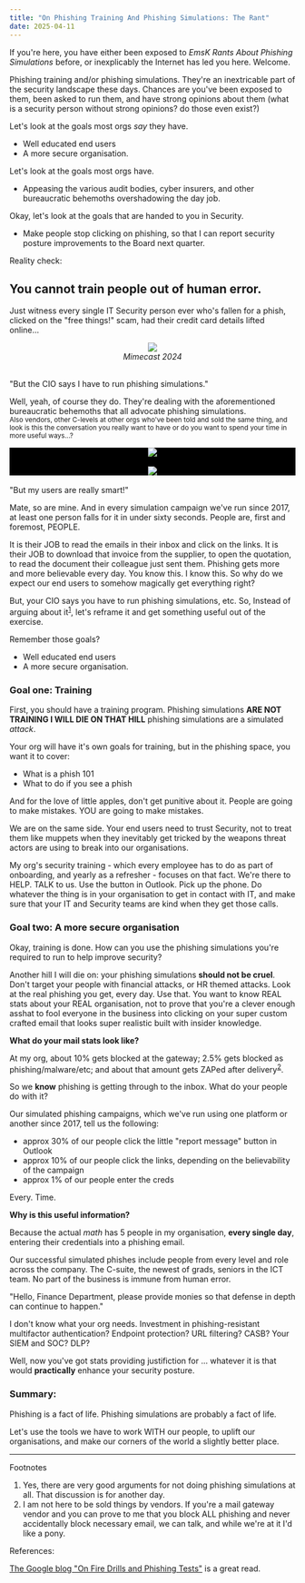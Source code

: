 ```yaml
---
title: "On Phishing Training And Phishing Simulations: The Rant"
date: 2025-04-11
---
```

If you're here, you have either been exposed to <i>EmsK Rants About Phishing Simulations</i> before, or inexplicably the Internet has led you here. Welcome. 

Phishing training and/or phishing simulations. They're an inextricable part of the security landscape these days. Chances are you've been exposed to them, been asked to run them, and have strong opinions about them (what is a security person without strong opinions? do those even exist?) 

Let's look at the goals most orgs <i>say</i> they have.  
<ul><li>Well educated end users</li><li>A more secure organisation.</li></ul>
  
Let's look at the goals most orgs have.  
<ul><li>Appeasing the various audit bodies, cyber insurers, and other bureaucratic behemoths overshadowing the day job.</li></ul>

Okay, let's look at the goals that are handed to you in Security. 
<ul><li>Make people stop clicking on phishing, so that I can report security posture improvements to the Board next quarter.</li></ul>

Reality check: 

<h2>You cannot train people out of human error.</h2>

Just witness every single IT Security person ever who's fallen for a phish, clicked on the "free things!" scam, had their credit card details lifted online... 
<center><a href="https://www.mimecast.com/the-state-of-email-and-collaboration-security-2024"><img src="https://emsknz.github.io/images/mimecast_2024.png"></a><br><i>Mimecast 2024</i></center><br>

"But the CIO says I have to run phishing simulations."

Well, yeah, of course they do. They're dealing with the aforementioned bureaucratic behemoths that all advocate phishing simulations. <br><sub>Also  vendors, other C-levels at other orgs who've been told and sold the same thing, and look is this the conversation you really want to have or do you want to spend your time in more useful ways...?</sub>

<div style="background-color:black; width:100%;">
  <center>
<img src="https://emsknz.github.io/images/stolen_creds.png">
  <br><br>
<img src="https://emsknz.github.io/images/falling_for_phishing_fast.png">
</center>
</div>
<br>
"But my users are really smart!" 

Mate, so are mine.  And in every simulation campaign we've run since 2017, at least one person falls for it in under sixty seconds.  People are, first and foremost, PEOPLE. 

It is their JOB to read the emails in their inbox and click on the links.  It is their JOB to download that invoice from the supplier, to open the quotation, to read the document their colleague just sent them.  Phishing gets more and more believable every day. You know this. I know this. So why do we expect our end users to somehow magically get everything right? 

But, your CIO says you have to run phishing simulations, etc.  So, Instead of arguing about it<sup><a href="#footnote-1">1</a></sup>, let's reframe it and get something useful out of the exercise.

Remember those goals?
<ul><li>Well educated end users</li><li>A more secure organisation.</li></ul>

<h3>Goal one: Training</h3>

First, you should have a training program.  Phishing simulations <b>ARE NOT TRAINING I WILL DIE ON THAT HILL</b> phishing simulations are a simulated <i>attack</i>. 

Your org will have it's own goals for training, but in the phishing space, you want it to cover: 
<ul><li>What is a phish 101</li><li>What to do if you see a phish</li></ul>

And for the love of little apples, don't get punitive about it. People are going to make mistakes. YOU are going to make mistakes. 

We are on the same side. Your end users need to trust Security, not to treat them like muppets when they inevitably get tricked by the weapons threat actors are using to break into our organisations. 

My org's security training - which every employee has to do as part of onboarding, and yearly as a refresher - focuses on that fact. We're there to HELP. TALK to us. Use the button in Outlook. Pick up the phone. Do whatever the thing is in your organisation to get in contact with IT, and make sure that your IT and Security teams are kind when they get those calls.  

<h3>Goal two: A more secure organisation</h3>

Okay, training is done. How can you use the phishing simulations you're required to run to help improve security? 

Another hill I will die on: your phishing simulations <b>should not be cruel</b>.  Don't target your people with financial attacks, or HR themed attacks.  Look at the real phishing you get, every day. Use that. You want to know REAL stats about your REAL organisation, not to prove that you're a clever enough asshat to fool everyone in the business into clicking on your super custom crafted email that looks super realistic built with insider knowledge.  

<b>What do your mail stats look like? </b>

At my org, about 10% gets blocked at the gateway; 2.5% gets blocked as phishing/malware/etc; and about that amount gets ZAPed after delivery<sup><a href="#footnote-2">2</a></sup>.  

So we <b>know</b> phishing is getting through to the inbox. What do your people do with it? 

Our simulated phishing campaigns, which we've run using one platform or another since 2017, tell us the following:
<ul><li>approx 30% of our people click the little "report message" button in Outlook</li><li>approx 10% of our people click the links, depending on the believability of the campaign</li><li>approx 1% of our people enter the creds</li></ul>

Every. Time. 

<b>Why is this useful information?</b>

Because the actual <i>math</i> has 5 people in my organisation, <b>every single day</b>, entering their credentials into a phishing email. 

Our successful simulated phishes include people from every level and role across the company. The C-suite, the newest of grads, seniors in the ICT team. No part of the business is immune from human error. 

"Hello, Finance Department, please provide monies so that defense in depth can continue to happen."

I don't know what your org needs. Investment in phishing-resistant multifactor authentication? Endpoint protection? URL filtering? CASB? Your SIEM and SOC? DLP? 

Well, now you've got stats providing justifiction for ... whatever it is that would <b>practically</b> enhance your security posture. 


<h3>Summary:</h3>
Phishing is a fact of life. Phishing simulations are probably a fact of life. 

Let's use the tools we have to work WITH our people, to uplift our organisations, and make our corners of the world a slightly better place. 

<hr>

Footnotes

<ol><li id="footnote-1">Yes, there are very good arguments for not doing phishing simulations at all.  That discussion is for another day.</li><li id="footnote-2">I am not here to be sold things by vendors. If you're a mail gateway vendor and you can prove to me that you block ALL phishing and never accidentally block necessary email, we can talk, and while we're at it I'd like a pony.</li></ol>

References:

<a href="https://security.googleblog.com/2024/05/on-fire-drills-and-phishing-tests.html">The Google blog "On Fire Drills and Phishing Tests"</a> is a great read.
